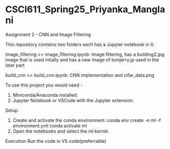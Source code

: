 # CSCI611_Spring25_Priyanka_Manglani
Assignment 2 - CNN and Image Filtering

This repository contains two folders each has a Jupyter notebook in it:

image_filtering >> image_filtering.ipynb: Image filtering, has a building2.jpg image that is used intially and has a new image of tomjerry.jp used in the later part

build_cnn >> build_cnn.ipynb: CNN implementation and cifar_data.png

To use this project you would need -
1. Miniconda/Anaconda installed.
2. Jupyter Notebook or VSCode with the Jupyter extension.

Setup
1. Create and activate the conda environment:
    conda env create -n ml -f environment.yml
    conda activate ml
2. Open the notebooks and select the ml kernel.

Execution
Run the code in VS code(preferrable)